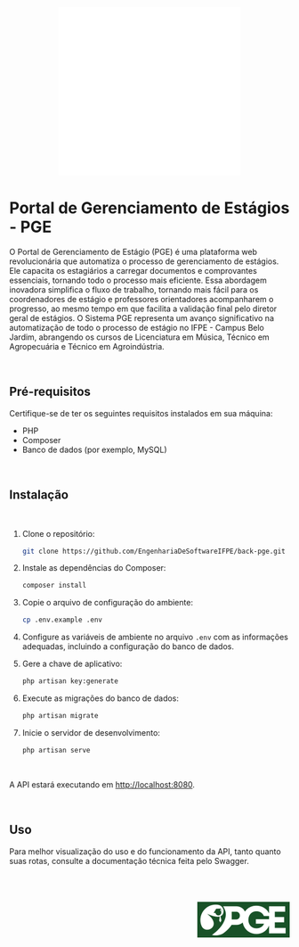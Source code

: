 <div align='center'>
    <img src='public/pge2.png'>
</div>

# Portal de Gerenciamento de Estágios - PGE

O Portal de Gerenciamento de Estágio (PGE) é uma plataforma web revolucionária que automatiza o processo de gerenciamento de estágios. Ele capacita os estagiários a carregar documentos e comprovantes essenciais, tornando todo o processo mais eficiente. Essa abordagem inovadora simplifica o fluxo de trabalho, tornando mais fácil para os coordenadores de estágio e professores orientadores acompanharem o progresso, ao mesmo tempo em que facilita a validação final pelo diretor geral de estágios. O Sistema PGE representa um avanço significativo na automatização de todo o processo de estágio no IFPE - Campus Belo Jardim, abrangendo os cursos de Licenciatura em Música, Técnico em Agropecuária e Técnico em Agroindústria.

<br>

## Pré-requisitos

Certifique-se de ter os seguintes requisitos instalados em sua máquina:

- PHP
- Composer
- Banco de dados (por exemplo, MySQL)

<br>

## Instalação

<br>

1. Clone o repositório:

    ```bash
    git clone https://github.com/EngenhariaDeSoftwareIFPE/back-pge.git
    ```

2. Instale as dependências do Composer:

    ```bash
    composer install
    ```

3. Copie o arquivo de configuração do ambiente:

    ```bash
    cp .env.example .env
    ```

4. Configure as variáveis de ambiente no arquivo `.env` com as informações adequadas, incluindo a configuração do banco de dados.

5. Gere a chave de aplicativo:

    ```bash
    php artisan key:generate
    ```

6. Execute as migrações do banco de dados:

    ```bash
    php artisan migrate
    ```

7. Inicie o servidor de desenvolvimento:

    ```bash
    php artisan serve
    ```

<br>

A API estará executando em [http://localhost:8080](http://localhost:8080).

<br>

## Uso

Para melhor visualização do uso e do funcionamento da API, tanto quanto suas rotas, consulte a documentação técnica feita pelo Swagger.

<div align='right'>
    <br><br><br>
    <img src='public/pge1.png'>
</div>
